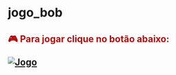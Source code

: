 # jogo_bob
<h2> <p style="color:rgba(174, 6, 6, 0.974);"> 🎮 Para jogar clique no botão abaixo: </p>
 
[![Jogo](https://img.shields.io/website?label=Bob-by-Pedro&style=for-the-badge&url=https://pedrocintra1603.github.io/jogo_bob//)](https://pedrocintra1603.github.io/jogo_bob/) 
 
